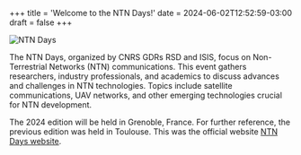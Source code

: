 +++
title = 'Welcome to the NTN Days!'
date = 2024-06-02T12:52:59-03:00
draft = false
+++

![NTN Days](/ntndays2024/pic-toulouse-ntn.jpg)

The NTN Days, organized by CNRS GDRs RSD and ISIS, focus on Non-Terrestrial Networks (NTN) communications. This event gathers researchers, industry professionals, and academics to discuss advances and challenges in NTN technologies. Topics include satellite communications, UAV networks, and other emerging technologies crucial for NTN development. 

The 2024 edition will be held in Grenoble, France. For further reference, the previous edition was held in Toulouse. This was the official website [NTN Days website](https://www.irit.fr/Journees_GDR_RSD_ISIS_NTN/).